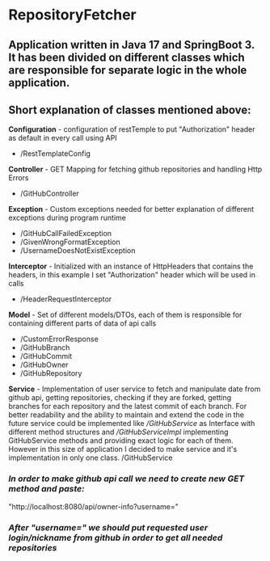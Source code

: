 # RepositoryFetcher

## Application written in Java 17 and SpringBoot 3. It has been divided on different classes which are responsible for separate logic in the whole application.

## Short explanation of classes mentioned above:

**Configuration** - configuration of restTemple to put "Authorization" header as default in every call using API
*  /RestTemplateConfig 
  
**Controller** - GET Mapping for fetching github repositories and handling Http Errors
*  /GitHubController 
  
**Exception** - Custom exceptions needed for better explanation of different exceptions during program runtime
*  /GitHubCallFailedException
*  /GivenWrongFormatException
*  /UsernameDoesNotExistException

**Interceptor** - Initialized with an instance of HttpHeaders that contains the headers, in this example I set "Authorization" header which will be used in calls
*  /HeaderRequestInterceptor

**Model** - Set of different models/DTOs, each of them is responsible for containing different parts of data of api calls
*  /CustomErrorResponse
*  /GitHubBranch
*  /GitHubCommit
*  /GitHubOwner
*  /GitHubRepository

**Service** - Implementation of user service to fetch and manipulate date from github api, getting repositories, checking if they are forked, getting branches for each repository and the latest commit of each branch. For better readability and the ability to maintain and extend the code in the future service could be implemented like _/GitHubService_ as Interface with different method structures and _/GitHubServiceImpl_ implementing GitHubService methods and providing exact logic for each of them. However in this size of application I decided to make service and it's implementation in only one class.
  /GitHubService


### _In order to make github api call we need to create new GET method and paste:_
"http://localhost:8080/api/owner-info?username="

### _After "username=" we should put requested user login/nickname from github in order to get all needed repositories_
